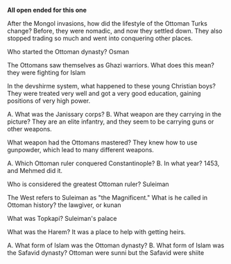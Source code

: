 **All open ended for this one**


After the Mongol invasions, how did the lifestyle of the Ottoman Turks change?
Before, they were nomadic, and now they settled down. They also stopped trading so much and went into conquering other places.

Who started the Ottoman dynasty?
Osman

The Ottomans saw themselves as Ghazi warriors.  What does this mean?
they were fighting for Islam

In the devshirme system, what happened to these young Christian boys?
They were treated very well and got a very good education, gaining positions of very high power.

A.  What was the Janissary corps? 
B.  What weapon are they carrying in the picture?
They are an elite infantry, and they seem to be carrying guns or other weapons.

What weapon had the Ottomans mastered?
They knew how to use gunpowder, which lead to many different weapons.

A.  Which Ottoman ruler conquered Constantinople?
B.  In what year?
1453, and Mehmed did it.

Who is considered the greatest Ottoman ruler?
Suleiman

The West refers to Suleiman as "the Magnificent."  What is he called in Ottoman history?
the lawgiver, or kunan

What was Topkapi?
Suleiman's palace

What was the Harem?
It was a place to help with getting heirs.

A.  What form of Islam was the Ottoman dynasty?
B.  What form of Islam was the Safavid dynasty?
Ottoman were sunni but the Safavid were shiite
